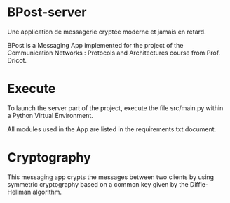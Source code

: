 # BPost-server
Une application de messagerie cryptée moderne et jamais en retard.

BPost is a Messaging App implemented for the project of the Communication Networks : Protocols and Architectures course from Prof. Dricot.

# Execute
To launch the server part of the project, execute the file src/main.py within a Python Virtual Environment. 

All modules used in the App are listed in the requirements.txt document.

# Cryptography 
This messaging app crypts the messages between two clients by using symmetric cryptography based on a common key given by the Diffie-Hellman algorithm.
